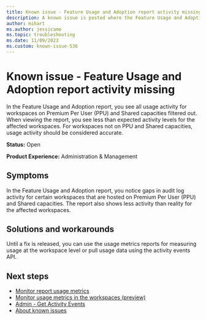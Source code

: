 ```yaml
---
title: Known issue - Feature Usage and Adoption report activity missing
description: A known issue is posted where the Feature Usage and Adoption report activity is missing
author: mihart
ms.author: jessicamo
ms.topic: troubleshooting 
ms.date: 11/09/2023
ms.custom: known-issue-536
---
```


# Known issue - Feature Usage and Adoption report activity missing

In the Feature Usage and Adoption report, you see all usage activity for workspaces on Premium Per User (PPU) and Shared capacities filtered out. When viewing the report, you see less than expected activity levels for the affected workspaces. For workspaces not on PPU and Shared capacities, usage activity should be considered accurate.

**Status:** Open

**Product Experience:** Administration & Management

## Symptoms

In the Feature Usage and Adoption report, you notice gaps in audit log activity for certain workspaces that are hosted on Premium Per User (PPU) and Shared capacities. The report also shows less activity than reality for the affected workspaces.

## Solutions and workarounds

Until a fix is released, you can use the usage metrics reports for measuring usage at the workspace level or pull usage data using the activity events API.

## Next steps

- [Monitor report usage metrics](/power-bi/collaborate-share/service-usage-metrics)
- [Monitor usage metrics in the workspaces (preview)](/power-bi/collaborate-share/service-modern-usage-metrics)
- [Admin - Get Activity Events](/rest/api/power-bi/admin/get-activity-events)
- [About known issues](https://support.fabric.microsoft.com/known-issues)
